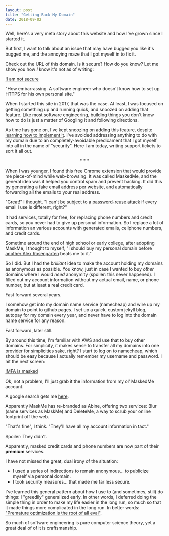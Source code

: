 ```yaml
---
layout: post
title: "Getting Back My Domain"
date: 2018-09-02
---
```


Well, here's a very meta story about this website and how I've grown since I started it. 

But first, I want to talk about an issue that may have bugged you like it's bugged me, and the annoying maze that I got 
myself in to fix it. 

Check out the URL of this domain. Is it secure? How do you know? Let me show you how *I* know it's not as of writing: 

[!I am not secure](../_assets/alex-is-not-secure.png)

"How embarrassing. A software engineer who doesn't know how to set up HTTPS for his own personal site."

When I started this site in 2017, that was the case. At least, I was focused on getting something up and running quick, 
and snoozed on adding that feature. Like most software engineering, building things you don't know how to do is just a 
matter of Googling it and following directions. 

As time has gone on, I've kept snoozing on adding this feature, despite 
[learning how to implement it](https://github.blog/2018-05-01-github-pages-custom-domains-https/).
I've avoided addressing anything to do with my domain due to an completely-avoidable predicament that I got 
myself into all in the name of "security". Here I am today, writing support tickets to sort it all out.

<center>* * * </center>

When I was younger, I found this free Chrome extension that would provide me piece-of-mind while web-browsing. It was 
called MaskedMe, and the general idea was it helped you control spam and prevent hacking. It did this by generating a fake 
email address per website, and automatically forwarding all the emails to your real address. 

"Great!" I thought. "I can't be subject to a [password-reuse attack](https://xkcd.com/792/) if every email I use is different, right?"

It had services, totally for free, for replacing phone numbers and credit cards, so you never had to give up personal information. 
So I replace a lot of information an various accounts with generated emails, cellphone numbers, and credit cards. 

Sometime around the end of high school or early college, after adopting MaskMe, I thought to myself,
 "I should buy my personal domain before [another Alex Rosengarten](https://www.facebook.com/public/Alex-Rosengarten) beats me to it."

So I did. But I had the *brilliant* idea to make the account holding my domains as anonymous as possible. 
You know, just in case I wanted to buy *other* domains where I would *need* anonymity (spoiler: this never happened). 
I filled out my account information without my actual email, name, or phone number, but at least a real credit card.


Fast forward several years. 

I somehow get into my domain name service (namecheap) and wire up my domain to point to github pages. I set up a quick, 
custom jekyll blog, autopay for my domain every year, and never have to log into the domain name service for any reason. 

Fast forward, later still.

By around this time, I'm familiar with AWS and use that to buy other domains. For simplicity, it makes sense to transfer 
all my domains into one provider for simplicities sake, right? 
I start to log on to namecheap, which should be easy because I actually remember my username and password. 
I hit the next screen: 

[!MFA is masked](_assets/namecheap-mfa-masked.png)

Ok, not a problem, I'll just grab it the information from my ol' MaskedMe account. 

A google search gets me [here](https://www.abine.com/).

Apparently MaskMe has re-branded as Abine, offering two services: Blur (same services as MaskMe) and DeleteMe, a way to 
scrub your online footprint off the web.

"That's fine", I think. "They'll have all my account information in tact."

Spoiler: They didn't. 

Apparently, masked credit cards and phone numbers are now part of their **premium** services. 





I have not missed the great, dual irony of the situation: 
- I used a series of indirections to remain anonymous... to publicize myself via personal domain. 
- I took security measures... that made me far less secure.



I've learned this general pattern about how I use to (and sometimes, still) do things: I "greedily" generalized early. 
In other words, I deferred doing the simple thing in order to make my life easier in the long run, so much so that it made things more complicated in the long run. 
In better words: ["Premature optimization is the root of all eval"](https://en.wikiquote.org/wiki/Donald_Knuth#Computer_Programming_as_an_Art_(1974)).

So much of software engineering is pure computer science theory, yet a great deal of of it is craftsmanship. 
